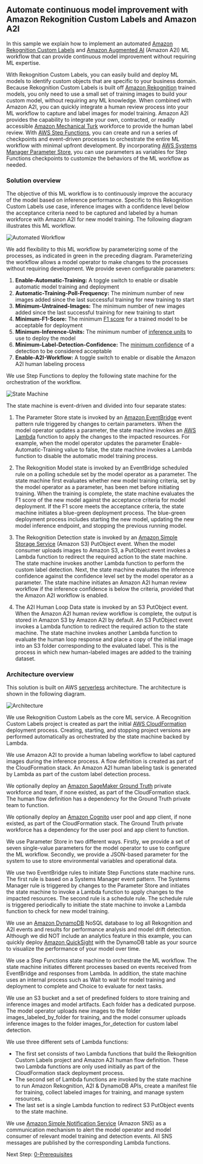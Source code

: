 ## Automate continuous model improvement with Amazon Rekognition Custom Labels and Amazon A2I

In this sample we explain how to implement an automated [Amazon Rekognition Custom Labels](https://aws.amazon.com/rekognition/custom-labels-features/) and [Amazon Augmented AI](https://aws.amazon.com/augmented-ai/) (Amazon A2I) ML workflow that can provide continuous model improvement without requiring ML expertise.

With Rekognition Custom Labels, you can easily build and deploy ML models to identify custom objects that are specific to your business domain. Because Rekognition Custom Labels is built off [Amazon Rekognition](https://aws.amazon.com/rekognition/) trained models, you only need to use a small set of training images to build your custom model, without requiring any ML knowledge. When combined with Amazon A2I, you can quickly integrate a human review process into your ML workflow to capture and label images for model training. Amazon A2I provides the capability to integrate your own, contracted, or readily accessible [Amazon Mechanical Turk](https://www.mturk.com/) workforce to provide the human label review. With [AWS Step Functions](https://aws.amazon.com/step-functions/), you can create and run a series of checkpoints and event-driven processes to orchestrate the entire ML workflow with minimal upfront development. By incorporating [AWS Systems Manager Parameter Store](https://docs.aws.amazon.com/systems-manager/latest/userguide/systems-manager-parameter-store.html), you can use parameters as variables for Step Functions checkpoints to customize the behaviors of the ML workflow as needed.

### Solution overview
The objective of this ML workflow is to continuously improve the accuracy of the model based on inference performance. Specific to this Rekognition Custom Labels use case, inference images with a confidence level below the acceptance criteria need to be captured and labeled by a human workforce with Amazon A2I for new model training. The following diagram illustrates this ML workflow.

![Automated Workflow](./assets/automated_workflow.png)

We add flexibility to this ML workflow by parameterizing some of the processes, as indicated in green in the preceding diagram. Parameterizing the workflow allows a model operator to make changes to the processes without requiring development. We provide seven configurable parameters:

1. **Enable-Automatic-Training:** A toggle switch to enable or disable automatic model training and deployment
2. **Automatic-Training-Poll-Frequency:** The minimum number of new images added since the last successful training for new training to start
3. **Minimum-Untrained-Images:** The minimum number of new images added since the last successful training for new training to start
4. **Minimum-F1-Score:** The minimum [F1 score](https://docs.aws.amazon.com/rekognition/latest/customlabels-dg/gs-step-evaluate-model.html) for a trained model to be acceptable for deployment
5. **Minimum-Inference-Units:** The minimum number of [inference units](https://docs.aws.amazon.com/rekognition/latest/customlabels-dg/rm-run-model.html) to use to deploy the model
6. **Minimum-Label-Detection-Confidence:** The [minimum confidence](https://docs.aws.amazon.com/rekognition/latest/customlabels-dg/detecting-custom-labels.html) of a detection to be considered acceptable
7. **Enable-A2I-Workflow:** A toggle switch to enable or disable the Amazon A2I human labeling process

We use Step Functions to deploy the following state machine for the orchestration of the workflow.

![State Machine](./assets/state_machine.png)

The state machine is event-driven and divided into four separate states:

1. The Parameter Store state is invoked by an [Amazon EventBridge](https://aws.amazon.com/eventbridge/) event pattern rule triggered by changes to certain parameters. When the model operator updates a parameter, the state machine invokes an [AWS Lambda](https://aws.amazon.com/lambda/) function to apply the changes to the impacted resources. For example, when the model operator updates the parameter Enable-Automatic-Training value to false, the state machine invokes a Lambda function to disable the automatic model training process.

2. The Rekognition Model state is invoked by an EventBridge scheduled rule on a polling schedule set by the model operator as a parameter. The state machine first evaluates whether new model training criteria, set by the model operator as a parameter, has been met before initiating training. When the training is complete, the state machine evaluates the F1 score of the new model against the acceptance criteria for model deployment. If the F1 score meets the acceptance criteria, the state machine initiates a blue-green deployment process. The blue-green deployment process includes starting the new model, updating the new model inference endpoint, and stopping the previous running model.

3. The Rekognition Detection state is invoked by an [Amazon Simple Storage Service](https://aws.amazon.com/s3/) (Amazon S3) PutObject event. When the model consumer uploads images to Amazon S3, a PutObject event invokes a Lambda function to redirect the required action to the state machine. The state machine invokes another Lambda function to perform the custom label detection. Next, the state machine evaluates the inference confidence against the confidence level set by the model operator as a parameter. The state machine initiates an Amazon A2I human review workflow if the inference confidence is below the criteria, provided that the Amazon A2I workflow is enabled.

4. The A2I Human Loop Data state is invoked by an S3 PutObject event. When the Amazon A2I human review workflow is complete, the output is stored in Amazon S3 by Amazon A2I by default. An S3 PutObject event invokes a Lambda function to redirect the required action to the state machine. The state machine invokes another Lambda function to evaluate the human loop response and place a copy of the initial image into an S3 folder corresponding to the evaluated label. This is the process in which new human-labeled images are added to the training dataset.

### Architecture overview
This solution is built on AWS [serverless](https://aws.amazon.com/serverless/) architecture. The architecture is shown in the following diagram.

![Architecture](./assets/architecture.png)  

We use Rekognition Custom Labels as the core ML service. A Recognition Custom Labels project is created as part the initial [AWS CloudFormation](https://aws.amazon.com/cloudformation/) deployment process. Creating, starting, and stopping project versions are performed automatically as orchestrated by the state machine backed by Lambda.

We use Amazon A2I to provide a human labeling workflow to label captured images during the inference process. A flow definition is created as part of the CloudFormation stack. An Amazon A2I human labeling task is generated by Lambda as part of the custom label detection process.

We optionally deploy an [Amazon SageMaker Ground Truth](https://aws.amazon.com/sagemaker/groundtruth/) private workforce and team, if none existed, as part of the CloudFormation stack. The human flow definition has a dependency for the Ground Truth private team to function.

We optionally deploy an [Amazon Cognito](https://aws.amazon.com/cognito/) user pool and app client, if none existed, as part of the CloudFormation stack. The Ground Truth private workforce has a dependency for the user pool and app client to function.

We use Parameter Store in two different ways. Firstly, we provide a set of seven single-value parameters for the model operator to use to configure the ML workflow. Secondly, we provide a JSON-based parameter for the system to use to store environmental variables and operational data.

We use two EventBridge rules to initiate Step Functions state machine runs. The first rule is based on a Systems Manager event pattern. The Systems Manager rule is triggered by changes to the Parameter Store and initiates the state machine to invoke a Lambda function to apply changes to the impacted resources. The second rule is a schedule rule. The schedule rule is triggered periodically to initiate the state machine to invoke a Lambda function to check for new model training.

We use an [Amazon DynamoDB](https://aws.amazon.com/dynamodb/) NoSQL database to log all Rekognition and A2I events and results for performance analysis and model drift detection. Although we did NOT include an analytics feature in this example,  you can quickly deploy [Amazon QuickSight](https://aws.amazon.com/quicksight/) with the DynamoDB table as your source to visualize the performance of your model over time.

We use a Step Functions state machine to orchestrate the ML workflow. The state machine initiates different processes based on events received from EventBridge and responses from Lambda. In addition, the state machine uses an internal process such as Wait to wait for model training and deployment to complete and Choice to evaluate for next tasks.

We use an S3 bucket and a set of predefined folders to store training and inference images and model artifacts. Each folder has a dedicated purpose. The model operator uploads new images to the folder images_labeled_by_folder for training, and the model consumer uploads inference images to the folder images_for_detection for custom label detection.

We use three different sets of Lambda functions:

- The first set consists of two Lambda functions that build the Rekognition Custom Labels project and Amazon A2I human flow definition. These two Lambda functions are only used initially as part of the CloudFormation stack deployment process.
- The second set of Lambda functions are invoked by the state machine to run Amazon Rekognition, A2I & DynamoDB APIs, create a manifest file for training, collect labeled images for training, and manage system resources.
- The last set is a single Lambda function to redirect S3 PutObject events to the state machine.

We use [Amazon Simple Notification Service](https://aws.amazon.com/sns/) (Amazon SNS) as a communication mechanism to alert the model operator and model consumer of relevant model training and detection events. All SNS messages are published by the corresponding Lambda functions.

Next Step: [0-Prerequisites](./0-Prerequisites/)

